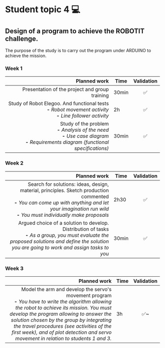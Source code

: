 # Student topic 4 💻

## Design of a program to achieve the ROBOTIT challenge.
The purpose of the study is to carry out the program under ARDUINO to achieve the mission.

### Week 1
| Planned work | Time | Validation |
|--------:|----------------------------|:--------------------:|
| Presentation of the project and group training | 30min | ✅ |
| Study of Robot Elegoo. And functional tests <br>**-** *Robot movement activity* <br>**-** *Line follower activity* | 2h | ✅ |
| Study of the problem <br>**-** *Analysis of the need* <br>**-** *Use case diagram* <br>**-** *Requirements diagram (functional specifications)* | 30min | ✅ |

### Week 2
| Planned work | Time | Validation |
|--------:|----------------------------|:--------------------:|
| Search for solutions: ideas, design, material, principles. Sketch production commented <br>**-** *You can come up with anything and let your imagination run wild* <br>**-** *You must individually make proposals* | 2h30 | ✅ |
| Argued choice of a solution to develop. Distribution of tasks <br>**-** *As a group, you must evaluate the proposed solutions and define the solution you are going to work and assign tasks to you* | 30min | ✅ |

### Week 3
| Planned work | Time | Validation |
|--------:|----------------------------|:--------------------:|
| Model the arm and develop the servo's movement program <br>**-** *You have to write the algorithm allowing the robot to achieve its mission. You must develop the program allowing to answer the solution chosen by the group by integrating the travel procedures (see activities of the first week), and of plot detection and servo movement in relation to students 1 and 3.* | 3h | ✅~ |
